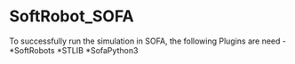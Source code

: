 # SoftRobot_SOFA

To successfully run the simulation in SOFA, the following Plugins are need -
*SoftRobots
*STLIB
*SofaPython3
